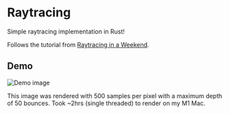 # Raytracing

Simple raytracing implementation in Rust!

Follows the tutorial from [Raytracing in a Weekend](https://raytracing.github.io/books/RayTracingInOneWeekend.html).

## Demo

![Demo image](image.ppm)

This image was rendered with 500 samples per pixel with a maximum depth of 50 bounces. Took ~2hrs (single threaded) to render on my M1 Mac.